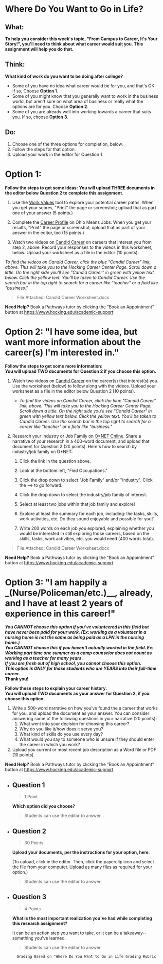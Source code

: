 # Where Do You Want to Go in Life?

## What:

**To help you consider this week's topic, "From Campus to Career, It's Your Story!", you'll need to think about what career would suit you. This assignment will help you do that.**

## Think:

**What kind of work do you want to be doing after college?**

- Some of you have no idea what career would be for you, and that's OK. If so, Choose **Option 1**.
- Some of you might know that you generally want to work in the business world, but aren't sure on what area of business or really what the options are for you. Choose **Option 2**.  
- Some of you are already well into working towards a career that suits you. If so, choose **Option 3**.

## Do:

1. Choose one of the three options for completion, below.
2. Follow the steps for that option.
3. Upload your work in the editor for Question 1.

# Option 1:

**Follow the steps to get some ideas:**
**You will upload THREE documents in the editor below Question 2 to complete this assignment.**

1. Use the [Work Values](https://jobseeker.ohiomeansjobs.monster.com/ExploreIt/WorkValues.aspx) tool to explore your potential career paths. When you get your scores, "Print" the page or screenshot; upload that as part one of your answer (5 points.)

2. Complete the [Career Profile](https://jobseeker.ohiomeansjobs.monster.com/ExploreIt/Default.aspx) on Ohio Means Jobs. When you get your results, "Print" the page or screenshot; upload that as part of your answer in the editor, too (15 points.)

3. Watch two videos on [Candid Career](https://www.hocking.edu/career-exploration?hsCtaTracking=c51cdf0e-8d89-41e3-95a9-6c6c0a0f4286%7Ccdeed2c5-29ab-4dc3-9554-8a4d5f062697) on careers that interest you from step 2, above. Record your responses to the videos in this worksheet, below. Upload your worksheet as a file in the editor (10 points).

*To find the videos on Candid Career, click the blue "Candid Career" link, above. This will take you to the Hocking Career Center Page. Scroll down a little. On the right side you'll see "Candid Career" in green with yellow text below. Click the yellow text. You'll be taken to Candid Career. Use the search bar in the top right to search for a career like "teacher" or a field like "business."*

> File Attached: Candid Career Worksheet.docx

**Need Help?** Book a Pathways tutor by clicking the "Book an Appointment" button at <https://www.hocking.edu/academic-support>

# Option 2: "I have some idea, but want more information about the career(s) I'm interested in."

**Follow the steps to get some more information:**  
**You will upload TWO documents for Question 2 if you choose this option.**

1. Watch two videos on [Candid Career](https://www.hocking.edu/career-exploration?hsCtaTracking=c51cdf0e-8d89-41e3-95a9-6c6c0a0f4286%7Ccdeed2c5-29ab-4dc3-9554-8a4d5f062697) on the career(s) that interest(s) you. Use the worksheet (below) to follow along with the videos. Upload your worksheet as a file in the editor below Question 2 (10 points).  

    - *To find the videos on Candid Career, click the blue "Candid Career" link, above. This will take you to the Hocking Career Center Page. Scroll down a little. On the right side you'll see "Candid Career" in green with yellow text below. Click the yellow text. You'll be taken to Candid Career. Use the search bar in the top right to search for a career like "teacher" or a field like "business."*

2. Research your industry or Job Family on [O\*NET Online](https://www.onetonline.org/). Share a narrative of your research in a 400-word document, and upload that document for Question 2 (20 points). Here's how to search by industry/job family on O\*NET:

    1. Click the link in the question above.

    2. Look at the bottom left, "Find Occupations."

    3. Click the drop down to select "Job Family" and/or "Industry". Click the --> to go forward.

    4. Click the drop down to select the industry/job family of interest.

    5. Select at least two jobs within that job family and explore!

    6. Explore at least the summary for each job, including: the tasks, skills, work activities, etc. Do they sound enjoyable and possible for you?

    7. Write 200 words on each job you explored, explaining whether you would be interested in still exploring those careers, based on the skills, tasks, work activities, etc. you would need (400 words total).

> File Attached: Candid Career Worksheet.docx

**Need Help?** Book a Pathways tutor by clicking the "Book an Appointment" button at <https://www.hocking.edu/academic-support>

# Option 3: "I am happily a _(Nurse/Policeman/etc.)__, already, and I have at least 2 years of experience in this career!"

***You CANNOT choose this option if you've volunteered in this field but have never been paid for your work. (Ex: working as a volunteer in a nursing home is not the same as being paid as a LPN in the nursing home.)***  
***You CANNOT choose this if you haven't actually worked in the field. Ex: Working part time one summer as a camp counselor does not count as working as a teacher for many years.***  
***If you are fresh out of high school, you cannot choose this option.***  
***This option is ONLY for those students who are YEARS into their full-time career.***  
**Thank you!**

**Follow these steps to explain your career history.**  
**You will upload TWO documents as your answer for Question 2, if you choose this option.**

1. Write a 500-word narrative on how you've found the a career that works for you, and upload the document as your answer. You can consider answering some of the following questions in your narrative (20 points):
    1. What went into your decision for choosing this career?
    2. Why do you like it/how does it serve you?
    3. What kind of skills do you use every day?
    4. What would you say to someone who is unsure if they should enter the career in which you work?
2. Upload you current or most recent job description as a Word file or PDF (10 points).

**Need Help?** Book a Pathways tutor by clicking the "Book an Appointment" button at <https://www.hocking.edu/academic-support>

- ## Question 1

    > 1 Point

    **Which option did you choose?**
    > Students can use the editor to answer

- ## Question 2

    > 30 Points

    **Upload your documents, per the instructions for your option, here.**

    (To upload, click in the editor. Then, click the paperclip icon and select the file from your computer. Upload as many files as required for your option.)

    > Students can use the editor to answer

- ## Question 3

    > 4 Points

    **What is the most important realization you've had while completing this research assignment?**

    It can be an action step you want to take, or it can be a takeaway--something you've learned.

    > Students can use the editor to answer

        Grading Based on "Where Do You Want to Go in Life Grading Rubric
